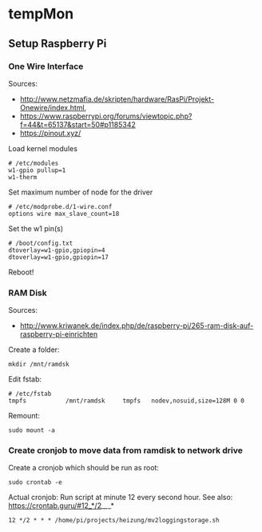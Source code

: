 # tempMon

## Setup Raspberry Pi
### One Wire Interface
Sources: 
* http://www.netzmafia.de/skripten/hardware/RasPi/Projekt-Onewire/index.html, 
* https://www.raspberrypi.org/forums/viewtopic.php?f=44&t=65137&start=50#p1185342
* https://pinout.xyz/

Load kernel modules
```
# /etc/modules
w1-gpio pullup=1
w1-therm
```

Set maximum number of node for the driver
```
# /etc/modprobe.d/1-wire.conf 
options wire max_slave_count=18
```

Set the w1 pin(s)
```
# /boot/config.txt
dtoverlay=w1-gpio,gpiopin=4
dtoverlay=w1-gpio,gpiopin=17
```

Reboot!

### RAM Disk
Sources:
* http://www.kriwanek.de/index.php/de/raspberry-pi/265-ram-disk-auf-raspberry-pi-einrichten

Create a folder:
```
mkdir /mnt/ramdsk
```

Edit fstab:
```
# /etc/fstab
tmpfs           /mnt/ramdsk     tmpfs   nodev,nosuid,size=128M 0 0
```

Remount:
```
sudo mount -a
```

### Create cronjob to move data from ramdisk to network drive
Create a cronjob which should be run as root:
```
sudo crontab -e
```

Actual cronjob: Run script at minute 12 every second hour.
See also: https://crontab.guru/#12_*/2_*_*_*
```
12 */2 * * * /home/pi/projects/heizung/mv2loggingstorage.sh
```
